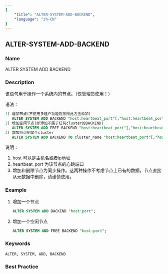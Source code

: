 ```yaml
---
{
    "title": "ALTER-SYSTEM-ADD-BACKEND",
    "language": "zh-CN"
}
---
```


<!--
Licensed to the Apache Software Foundation (ASF) under one
or more contributor license agreements.  See the NOTICE file
distributed with this work for additional information
regarding copyright ownership.  The ASF licenses this file
to you under the Apache License, Version 2.0 (the
"License"); you may not use this file except in compliance
with the License.  You may obtain a copy of the License at

  http://www.apache.org/licenses/LICENSE-2.0

Unless required by applicable law or agreed to in writing,
software distributed under the License is distributed on an
"AS IS" BASIS, WITHOUT WARRANTIES OR CONDITIONS OF ANY
KIND, either express or implied.  See the License for the
specific language governing permissions and limitations
under the License.
-->

## ALTER-SYSTEM-ADD-BACKEND

### Name

ALTER SYSTEM ADD BACKEND

### Description

该语句用于操作一个系统内的节点。（仅管理员使用！）

语法：

```sql
1) 增加节点(不使用多租户功能则按照此方法添加)
   ALTER SYSTEM ADD BACKEND "host:heartbeat_port"[,"host:heartbeat_port"...];
2) 增加空闲节点(即添加不属于任何cluster的BACKEND)
   ALTER SYSTEM ADD FREE BACKEND "host:heartbeat_port"[,"host:heartbeat_port"...];
3) 增加节点到某个cluster
   ALTER SYSTEM ADD BACKEND TO cluster_name "host:heartbeat_port"[,"host:heartbeat_port"...];
```

 说明：

1. host 可以是主机名或者ip地址
2.  heartbeat_port 为该节点的心跳端口
3. 增加和删除节点为同步操作。这两种操作不考虑节点上已有的数据，节点直接从元数据中删除，请谨慎使用。

### Example

 1. 增加一个节点
    
     ```sql
    ALTER SYSTEM ADD BACKEND "host:port";
    ```

 1. 增加一个空闲节点
    
    ```sql
    ALTER SYSTEM ADD FREE BACKEND "host:port";
    ```

### Keywords

    ALTER, SYSTEM, ADD, BACKEND

### Best Practice

